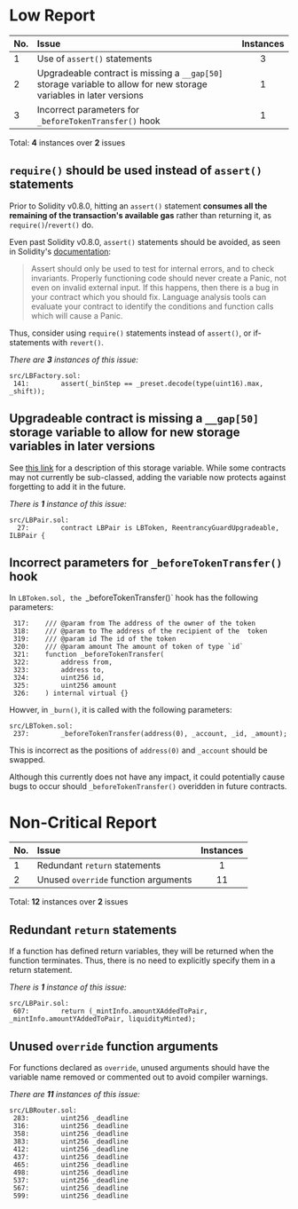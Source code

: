 # Low Report

|No.|Issue|Instances|
|:-|:-|:-:|
|1|Use of `assert()` statements|3|
|2|Upgradeable contract is missing a `__gap[50]` storage variable to allow for new storage variables in later versions|1|
|3|Incorrect parameters for `_beforeTokenTransfer()` hook|1|

Total: **4** instances over **2** issues

## `require()` should be used instead of `assert()` statements
Prior to Solidity v0.8.0, hitting an `assert()` statement **consumes all the remaining of the transaction's available gas** rather than returning it, as `require()`/`revert()` do.

Even past Solidity v0.8.0, `assert()` statements should be avoided, as seen in Solidity's [documentation](https://docs.soliditylang.org/en/v0.8.0/control-structures.html#panic-via-assert-and-error-via-require):
> Assert should only be used to test for internal errors, and to check invariants. Properly functioning code should never create a Panic, not even on invalid external input. If this happens, then there is a bug in your contract which you should fix. Language analysis tools can evaluate your contract to identify the conditions and function calls which will cause a Panic.

Thus, consider using `require()` statements instead of `assert()`, or if-statements with `revert()`.

_There are **3** instances of this issue:_  
```solidity
src/LBFactory.sol:
 141:        assert(_binStep == _preset.decode(type(uint16).max, _shift));
```

## Upgradeable contract is missing a `__gap[50]` storage variable to allow for new storage variables in later versions
See [this link](https://docs.openzeppelin.com/contracts/4.x/upgradeable#storage_gaps) for a description of this storage variable. While some contracts may not currently be sub-classed, adding the variable now protects against forgetting to add it in the future.

_There is **1** instance of this issue:_  
```solidity
src/LBPair.sol:
  27:        contract LBPair is LBToken, ReentrancyGuardUpgradeable, ILBPair {
```

## Incorrect parameters for `_beforeTokenTransfer()` hook 
In `LBToken.sol, the `_beforeTokenTransfer()` hook has the following parameters:
```solidity
 317:    /// @param from The address of the owner of the token
 318:    /// @param to The address of the recipient of the  token
 319:    /// @param id The id of the token
 320:    /// @param amount The amount of token of type `id`
 321:    function _beforeTokenTransfer(
 322:        address from,
 323:        address to,
 324:        uint256 id,
 325:        uint256 amount
 326:    ) internal virtual {}
```

Howver, in `_burn()`, it is called with the following parameters:
```solidity
src/LBToken.sol:
 237:        _beforeTokenTransfer(address(0), _account, _id, _amount);
```
This is incorrect as the positions of `address(0)` and `_account` should be swapped. 

Although this currently does not have any impact, it could potentially cause bugs to occur should `_beforeTokenTransfer()` overidden in future contracts.

# Non-Critical Report

|No.|Issue|Instances|
|:-|:-|:-:|
|1|Redundant `return` statements|1|
|2|Unused `override` function arguments|11|

Total: **12** instances over **2** issues

## Redundant `return` statements
If a function has defined return variables, they will be returned when the function terminates. Thus, there is no need to explicitly specify them in a return statement.

_There is **1** instance of this issue:_  
```solidity
src/LBPair.sol:
 607:        return (_mintInfo.amountXAddedToPair, _mintInfo.amountYAddedToPair, liquidityMinted);
```

## Unused `override` function arguments
For functions declared as `override`, unused arguments should have the variable name removed or commented out to avoid compiler warnings.

_There are **11** instances of this issue:_  
```solidity
src/LBRouter.sol:
 283:        uint256 _deadline
 316:        uint256 _deadline
 358:        uint256 _deadline
 383:        uint256 _deadline
 412:        uint256 _deadline
 437:        uint256 _deadline
 465:        uint256 _deadline
 498:        uint256 _deadline
 537:        uint256 _deadline
 567:        uint256 _deadline
 599:        uint256 _deadline
```